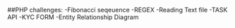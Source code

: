 ##PHP challenges:
-Fibonacci seqeuence
-REGEX
-Reading Text file
-TASK API
-KYC FORM
-Entity Relationship Diagram
